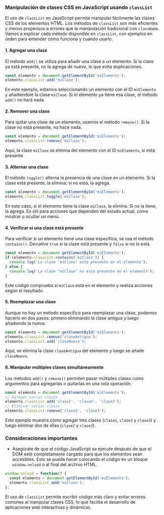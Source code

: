 ### Manipulación de clases CSS en JavaScript usando `classList`

El uso de `classList` en JavaScript permite manipular fácilmente las clases CSS de los elementos HTML. Los métodos de `classList` son más eficientes y menos propensos a errores que la manipulación tradicional con `className`. Vamos a explicar cada método disponible en `classList`, con ejemplos en orden para entender cómo funciona y cuándo usarlo.

#### 1. **Agregar una clase**

El método `add()` se utiliza para añadir una clase a un elemento. Si la clase ya está presente, no la agrega de nuevo, lo que evita duplicaciones.

```javascript
const elemento = document.getElementById('miElemento');
elemento.classList.add('miClase');
```

En este ejemplo, estamos seleccionando un elemento con el ID `miElemento` y añadiéndole la clase `miClase`. Si el elemento ya tiene esa clase, el método `add()` no hará nada.

#### 2. **Remover una clase**

Para quitar una clase de un elemento, usamos el método `remove()`. Si la clase no está presente, no hace nada.

```javascript
const elemento = document.getElementById('miElemento');
elemento.classList.remove('miClase');
```

Aquí, la clase `miClase` se elimina del elemento con el ID `miElemento`, si está presente.

#### 3. **Alternar una clase**

El método `toggle()` alterna la presencia de una clase en un elemento. Si la clase está presente, la elimina; si no está, la agrega.

```javascript
const elemento = document.getElementById('miElemento');
elemento.classList.toggle('miClase');
```

En este caso, si el elemento tiene la clase `miClase`, la elimina. Si no la tiene, la agrega. Es útil para acciones que dependen del estado actual, como mostrar u ocultar un menú.

#### 4. **Verificar si una clase está presente**

Para verificar si un elemento tiene una clase específica, se usa el método `contains()`. Devuelve `true` si la clase está presente y `false` si no lo está.

```javascript
const elemento = document.getElementById('miElemento');
if (elemento.classList.contains('miClase')) {
  console.log('La clase "miClase" está presente en el elemento');
} else {
  console.log('La clase "miClase" no está presente en el elemento');
}
```

Este código comprueba si `miClase` está en el elemento y realiza acciones según el resultado.

#### 5. **Reemplazar una clase**

Aunque no hay un método específico para reemplazar una clase, podemos hacerlo en dos pasos: primero eliminando la clase antigua y luego añadiendo la nueva.

```javascript
const elemento = document.getElementById('miElemento');
elemento.classList.remove('claseAntigua');
elemento.classList.add('claseNueva');
```

Aquí, se elimina la clase `claseAntigua` del elemento y luego se añade `claseNueva`.

#### 6. **Manipular múltiples clases simultáneamente**

Los métodos `add()` y `remove()` permiten pasar múltiples clases como argumentos para agregarlas o quitarlas en una sola operación.

```javascript
const elemento = document.getElementById('miElemento');
// Agregar varias clases
elemento.classList.add('clase1', 'clase2', 'clase3');
// Eliminar varias clases
elemento.classList.remove('clase2', 'clase3');
```

Este ejemplo muestra cómo agregar tres clases (`clase1`, `clase2` y `clase3`) y luego eliminar dos de ellas (`clase2` y `clase3`).

### Consideraciones importantes

- Asegúrate de que el código JavaScript se ejecute después de que el DOM esté completamente cargado para que los elementos sean accesibles. Esto se puede hacer colocando el código en un bloque `window.onload` o al final del archivo HTML.

```javascript
window.onload = function() {
  const elemento = document.getElementById('miElemento');
  elemento.classList.add('miClase');
};
```

El uso de `classList` permite escribir código más claro y evitar errores comunes al manipular clases CSS, lo que facilita el desarrollo de aplicaciones web interactivas y dinámicas.
